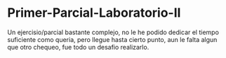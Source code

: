# Primer-Parcial-Laboratorio-II

Un ejercisio/parcial bastante complejo, no le he podido dedicar el tiempo suficiente como queria, pero llegue hasta cierto punto, aun le falta algun que otro chequeo, fue todo un desafio realizarlo.
